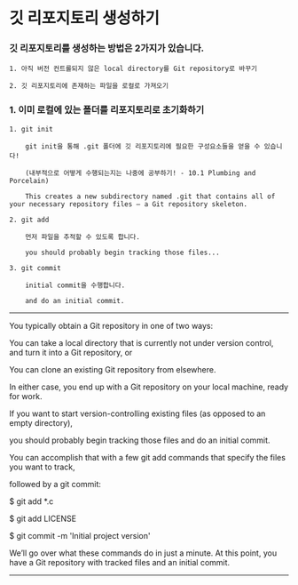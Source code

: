 
# 깃 리포지토리 생성하기

### 깃 리포지토리를 생성하는 방법은 2가지가 있습니다.

    1. 아직 버전 컨트롤되지 않은 local directory를 Git repository로 바꾸기
    
    2. 깃 리포지토리에 존재하는 파일을 로컬로 가져오기
    
### 1. 이미 로컬에 있는 폴더를 리포지토리로 초기화하기

    1. git init
        
        git init을 통해 .git 폴더에 깃 리포지토리에 필요한 구성요소들을 얻을 수 있습니다! 
        
        (내부적으로 어떻게 수행되는지는 나중에 공부하기! - 10.1 Plumbing and Porcelain)
        
        This creates a new subdirectory named .git that contains all of your necessary repository files — a Git repository skeleton. 
        
    2. git add
    
        먼저 파일을 추적할 수 있도록 합니다.
        
        you should probably begin tracking those files...
        
    3. git commit
    
        initial commit을 수행합니다.
        
        and do an initial commit.
        
-----------
    
You typically obtain a Git repository in one of two ways:

You can take a local directory that is currently not under version control, and turn it into a Git repository, or

You can clone an existing Git repository from elsewhere.

In either case, you end up with a Git repository on your local machine, ready for work.

If you want to start version-controlling existing files (as opposed to an empty directory), 

you should probably begin tracking those files and do an initial commit. 

You can accomplish that with a few git add commands that specify the files you want to track, 

followed by a git commit:

$ git add *.c

$ git add LICENSE

$ git commit -m 'Initial project version'

We’ll go over what these commands do in just a minute. At this point, you have a Git repository with tracked files and an initial commit.


-------------

